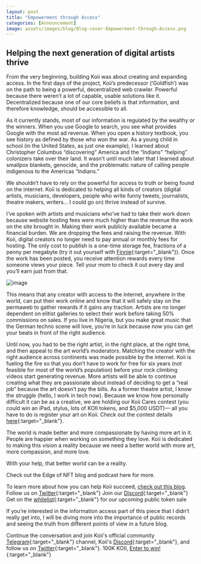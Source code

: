```yaml
---
layout: post
title: "Empowerment through Access"
categories: [Announcement]
image: assets/images/blog/Blog-cover-Empowerment-through-Access.png
---
```


## Helping the next generation of digital artists thrive

From the very beginning, building Koii was about creating and expanding access. In the first days of the project, Koii’s predecessor (‘Goldfish’) was on the path to being a powerful, decentralized web crawler. Powerful because there weren’t a lot of capable, usable solutions like it. Decentralized because one of our core beliefs is that information, and therefore knowledge, should be accessible to all.

As it currently stands, most of our information is regulated by the wealthy or the winners. When you use Google to search, you see what provides Google with the most ad revenue. When you open a history textbook, you see history as defined by those who won the war. As a young child in school (in the United States, as just one example), I learned about Christopher Columbus “discovering” America and the “Indians” “helping” colonizers take over their land. It wasn’t until much later that I learned about smallpox blankets, genocide, and the problematic nature of calling people indigenous to the Americas “Indians.”

We shouldn’t have to rely on the powerful for access to truth or being found on the internet. Koii is dedicated to helping all kinds of creators (digital artists, musicians, developers, people who write funny tweets, journalists, theatre makers, writers... I could go on) thrive instead of survive.

I’ve spoken with artists and musicians who’ve had to take their work down because website hosting fees were much higher than the revenue the work on the site brought in. Making their work publicly available became a financial burden. We are dropping the fees and raising the revenue. With Koii, digital creators no longer need to pay annual or monthly fees for hosting. The only cost to publish is a one-time storage fee, fractions of a penny per megabyte (try it out yourself with [Finnie](https://chrome.google.com/webstore/detail/finnie/cjmkndjhnagcfbpiemnkdpomccnjblmj){:target="\_blank"}). Once the work has been posted, you receive attention rewards every time someone views your piece. Tell your mom to check it out every day and you’ll earn just from that.

![image](assets/images/blog/Body-Image-Empowerment-through-Access.png)

This means that any creator with access to the internet, anywhere in the world, can put their work online and know that it will safely stay on the permaweb to gather rewards if it gains any traction. Artists are no longer dependent on elitist galleries to select their work before taking 50% commissions on sales. If you live in Nigeria, but you make great music that the German techno scene will love, you’re in luck because now you can get your beats in front of the right audience.

Until now, you had to be the right artist, in the right place, at the right time, and then appeal to the art world’s moderators. Matching the creator with the right audience across continents was made possible by the internet. Koii is fueling the fire so that you don’t have to work for free for six years (not feasible for most of the world’s population) before your rock climbing videos start generating revenue. More artists will be able to continue creating what they are passionate about instead of deciding to get a “real job” because the art doesn’t pay the bills. As a former theatre artist, I know the struggle (hello, I work in tech now). Because we know how personally difficult it can be as a creative, we are holding our Koii Cares contest (you could win an iPad, stylus, lots of KOII tokens, and $5,000 USDT)— all you have to do is register your art on Koii. Check out the contest details [here](https://twitter.com/KoiiNetwork/status/1428760017948323840){:target="\_blank"}.

The world is made better and more compassionate by having more art in it. People are happier when working on something they love. Koii is dedicated to making this vision a reality because we need a better world with more art, more compassion, and more love.

With your help, that better world can be a reality.

Check out the Edge of NFT blog and podcast here for more.

To learn more about how you can help Koii succeed, [check out this blog](https://blog.koii.network/How-YOU-can-help-Koii/).
Follow us on [Twitter](https://twitter.com/KoiiNetwork){:target="\_blank"}
Join our [Discord](https://discord.gg/koii-network){:target="\_blank"}
Get on the [whitelist](https://docs.google.com/forms/d/e/1FAIpQLSd2SmUm8pr6RN4hGk1nSM_LsZyUQmxQhoRXE9lrt-oNRn0xHg/viewform){:target="\_blank"} for our upcoming public token sale

If you’re interested in the information access part of this piece that I didn’t really get into, I will be diving more into the importance of public records and seeing the truth from different points of view in a future blog.

Continue the conversation and join Koii's official community [Telegram](https://t.me/joinchat/OEHs_8T9-8ZhZmU5){:target="\_blank"} channel, Koii's [Discord](https://discord.gg/koii-network){:target="\_blank"}, and follow us on [Twitter](https://twitter.com/KoiiNetwork){:target="\_blank"}. 100K KOII, [Enter to win!](https://gleam.io/c3Cwz/-welcome-to-the-koii-drop-){:target="\_blank"}
